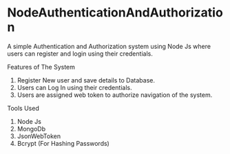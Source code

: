 # NodeAuthenticationAndAuthorization

A simple Authentication and Authorization system using Node Js where users can register and login using their credentials.

Features of The System
1. Register New user and save details to Database.
2. Users can Log In using their credentials.
3. Users are assigned web token to authorize navigation of the system.

Tools Used
1. Node Js
2. MongoDb
3. JsonWebToken
4. Bcrypt (For Hashing Passwords)
